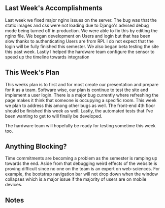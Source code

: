 ## Last Week's Accomplishments

Last week we fixed major nginx issues on the server. The bug was that the static images and css were not loading due to Django's advised debug mode being turned off in production. We were able to fix this by editing the nginx file. We began development on Users and login but that has been slow thanks to authenticating Users are from RPI. I do not expect that the login will be fully finished this semester. We also began beta testing the site this past week. Lastly I helped the hardware team configure the sensor to speed up the timeline towards integration 


## This Week's Plan

This weeks plan is to first and for most create our presentation and prepare for it as a team. Software wise, our plan is continue to test the site and implement a user login. There is a major bug currently where refreshing the page makes it think that someone is occupying a specific room. This week we plan to address this among other bugs as well. The front-end 4th floor should be finished this week as well. Lastly, the automated tests that I've been wanting to get to will finally be developed.

The hardware team will hopefully be ready for testing sometime this week too.


## Anything Blocking?

Time commitments are becoming a problem as the semester is ramping up towards the end. Aside from that debugging weird effects of the website is proving difficult since no one on the team is an expert on web-sciences. For example, the bootstrap navigation bar will not drop down when the window collapses which is a major issue if the majority of users are on mobile devices.

## Notes
